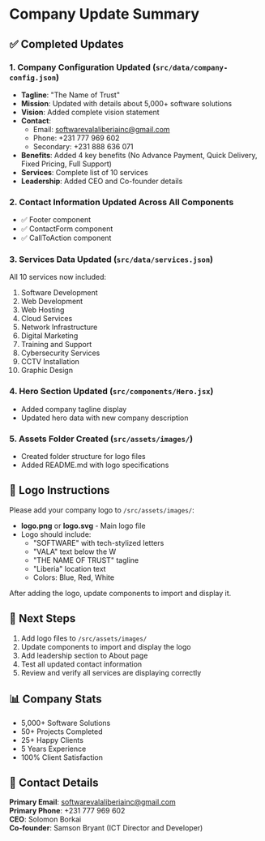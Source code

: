 # Company Update Summary

## ✅ Completed Updates

### 1. Company Configuration Updated (`src/data/company-config.json`)
- **Tagline**: "The Name of Trust"
- **Mission**: Updated with details about 5,000+ software solutions
- **Vision**: Added complete vision statement
- **Contact**:
  - Email: softwarevalaliberiainc@gmail.com
  - Phone: +231 777 969 602
  - Secondary: +231 888 636 071
- **Benefits**: Added 4 key benefits (No Advance Payment, Quick Delivery, Fixed Pricing, Full Support)
- **Services**: Complete list of 10 services
- **Leadership**: Added CEO and Co-founder details

### 2. Contact Information Updated Across All Components
- ✅ Footer component
- ✅ ContactForm component
- ✅ CallToAction component

### 3. Services Data Updated (`src/data/services.json`)
All 10 services now included:
1. Software Development
2. Web Development
3. Web Hosting
4. Cloud Services
5. Network Infrastructure
6. Digital Marketing
7. Training and Support
8. Cybersecurity Services
9. CCTV Installation
10. Graphic Design

### 4. Hero Section Updated (`src/components/Hero.jsx`)
- Added company tagline display
- Updated hero data with new company description

### 5. Assets Folder Created (`src/assets/images/`)
- Created folder structure for logo files
- Added README.md with logo specifications

## 📝 Logo Instructions

Please add your company logo to `/src/assets/images/`:
- **logo.png** or **logo.svg** - Main logo file
- Logo should include:
  - "SOFTWARE" with tech-stylized letters
  - "VALA" text below the W
  - "THE NAME OF TRUST" tagline
  - "Liberia" location text
  - Colors: Blue, Red, White

After adding the logo, update components to import and display it.

## 🎯 Next Steps

1. Add logo files to `/src/assets/images/`
2. Update components to import and display the logo
3. Add leadership section to About page
4. Test all updated contact information
5. Review and verify all services are displaying correctly

## 📊 Company Stats
- 5,000+ Software Solutions
- 50+ Projects Completed
- 25+ Happy Clients
- 5 Years Experience
- 100% Client Satisfaction

## 📧 Contact Details
**Primary Email**: softwarevalaliberiainc@gmail.com  
**Primary Phone**: +231 777 969 602  
**CEO**: Solomon Borkai  
**Co-founder**: Samson Bryant (ICT Director and Developer)

